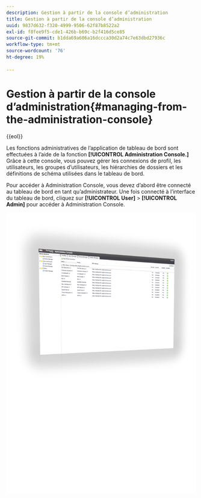 ```yaml
---
description: Gestion à partir de la console d’administration
title: Gestion à partir de la console d’administration
uuid: 9837d632-f320-4999-9506-62f87b8522a2
exl-id: f8fee9f5-cde1-426b-b69c-b2f416d5ce85
source-git-commit: b1dda69a606a16dccca30d2a74c7e63dbd27936c
workflow-type: tm+mt
source-wordcount: '76'
ht-degree: 19%

---
```


# Gestion à partir de la console d’administration{#managing-from-the-administration-console}

{{eol}}

Les fonctions administratives de l’application de tableau de bord sont effectuées à l’aide de la fonction **[!UICONTROL Administration Console.]** Grâce à cette console, vous pouvez gérer les connexions de profil, les utilisateurs, les groupes d’utilisateurs, les hiérarchies de dossiers et les définitions de schéma utilisées dans le tableau de bord.

Pour accéder à Administration Console, vous devez d’abord être connecté au tableau de bord en tant qu’administrateur. Une fois connecté à l’interface du tableau de bord, cliquez sur **[!UICONTROL User]** > **[!UICONTROL Admin]** pour accéder à Administration Console.

![](assets/admin_console.png)
